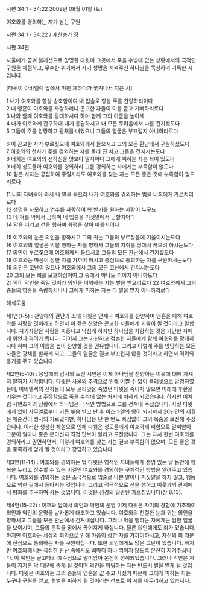 시편 34:1 - 34:22 
2009년 08월 01일 (토)

여호와를 경외하는 자가 받는 구원



시편 34:1 - 34:22 / 새찬송가  장


시편 34편

사울에게 쫓겨 블레셋으로 망명한 다윗이 그곳에서 죽을 수밖에 없는 상황에서의 극적인 구원을 체험하고, 무수한 위기에서 자기 생명을 지켜주신 하나님을 묵상하며 기록한 시입니다.    

[다윗이 아비멜렉 앞에서 미친 체하다가 쫓겨나서 지은 시]  

1 내가 여호와를 항상 송축함이여 내 입술로 항상 주를 찬양하리이다  
2 내 영혼이 여호와를 자랑하리니 곤고한 자들이 이를 듣고 기뻐하리로다  
3 나와 함께 여호와를 광대하시다 하며 함께 그의 이름을 높이세  
4 내가 여호와께 간구하매 내게 응답하시고 내 모든 두려움에서 나를 건지셨도다  
5 그들이 주를 앙망하고 광채를 내었으니 그들의 얼굴은 부끄럽지 아니하리로다  

6 이 곤고한 자가 부르짖으매 여호와께서 들으시고 그의 모든 환난에서 구원하셨도다  
7 여호와의 천사가 주를 경외하는 자를 둘러 진 치고 그들을 건지시는도다  
8 너희는 여호와의 선하심을 맛보아 알지어다 그에게 피하는 자는 복이 있도다  
9 너희 성도들아 여호와를 경외하라 그를 경외하는 자에게는 부족함이 없도다  
10 젊은 사자는 궁핍하여 주릴지라도 여호와를 찾는 자는 모든 좋은 것에 부족함이 없으리로다  

11 너희 자녀들아 와서 내 말을 들으라 내가 여호와를 경외하는 법을 너희에게 가르치리로다  
12 생명을 사모하고 연수를 사랑하여 복 받기를 원하는 사람이 누구뇨  
13 네 혀를 악에서 금하며 네 입술을 거짓말에서 금할지어다  
14 악을 버리고 선을 행하며 화평을 찾아 따를지어다  

15 여호와의 눈은 의인을 향하시고 그의 귀는 그들의 부르짖음에 기울이시는도다  
16 여호와의 얼굴은 악을 행하는 자를 향하사 그들의 자취를 땅에서 끊으려 하시는도다  
17 의인이 부르짖으매 여호와께서 들으시고 그들의 모든 환난에서 건지셨도다  
18 여호와는 마음이 상한 자를 가까이 하시고 충심으로 통회하는 자를 구원하시는도다  
19 의인은 고난이 많으나 여호와께서 그의 모든 고난에서 건지시는도다  
20 그의 모든 뼈를 보호하심이여 그 중에서 하나도 꺾이지 아니하도다  
21 악이 악인을 죽일 것이라 의인을 미워하는 자는 벌을 받으리로다 
22 여호와께서 그의 종들의 영혼을 속량하시나니 그에게 피하는 자는 다 벌을 받지 아니하리로다

해석도움





제1연(1-5) : 찬양에의 결단과 초대 
다윗은 언제나 여호와를 찬양하며 영혼을 다해 여호와를 자랑할 것이라고 하면서 이 같은 찬양은 곤고한 자들에게 기쁨이 될 것이라고 말합니다. 자기자랑은 사람을 짜증나고 낙심케 하지만 하나님을 자랑하는 것은 가난한 자에게 위안과 격려가 됩니다. 이어서 그는 가난하고 겸손한 자들에게 함께 여호와를 광대하시다 하며 그의 이름을 높이 찬양할 것을 권유합니다. 그리고 이렇게 주를 앙망하는 모든 자들은 광채를 발하게 되고, 그들의 얼굴은 결코 부끄럽지 않을 것이라고 하면서 격려와 용기를 주고 있습니다.  

제2연(6-10) : 응답에의 감사와 도전 
시인은 이제 하나님을 찬양하는 이유에 대해 자세히 말하기 시작합니다. 다윗은 사울의 추격으로 인해 어쩔 수 없이 블레셋으로 망명하였는데, 아비멜렉의 신하들이 모두 골리앗을 죽였던 다윗을 죽이지 않으면 미래에 후환을 키우는 것이라고 주장함으로 죽을 수밖에 없는 처지에 처하게 되었습니다. 하지만 이처럼 사면초가의 상황에서 하나님은 극적인 방법으로 그를 건져내 주셨습니다. 사실 다윗에게 있어 사무엘로부터 기름 부음 받고 난 후 이스라엘의 왕이 되기까지 20년간의 세월은 매순간이 생사의 기로였지만, 하나님은 단 한 번도 빠짐없이 그의 목숨을 보전해 주셨습니다. 이러한 생생한 체험으로 인해 다윗은 성도들에게 여호와께 피함으로 말미암아 그분이 얼마나 좋은 분이신지 직접 맛보아 알라고 도전합니다. 그는 다시 한번 여호와를 경외하라고 권면하면서, 이렇게 여호와를 찾는 자는 결코 부족함이 없으며, 모든 좋은 것을 풍족하게 얻게 될 것이라고 장담하고 있습니다. 

제3연(11-14) : 여호와를 경외하는 법
다윗은 영적인 자녀들에게 생명 있는 날 동안에 행복을 누리고 장수할 수 있는 비결인 여호와를 경외하는 구체적인 방법을 알려주고 있습니다. 여호와를 경외하는 것은 소극적으로 입술로 나쁜 말이나 거짓말을 하지 않고, 행동으로 악한 길에서 돌아서는 것입니다. 그리고 적극적으로 선을 행하고 이웃과의 관계에서 평화를 추구하며 사는 것입니다. 이것은 성경의 일관된 가르침입니다(잠 8:13).  

제4연(15-22) : 여호와 앞에서 의인과 악인의 운명
이제 다윗은 자기의 경험에 기초하여 의인과 악인의 운명을 날카롭게 대조하고 있습니다. 여호와의 친절한 눈과 귀는 의인을 향하시고 그들을 모든 환난에서 건져내십니다. 그러나 악을 행하는 자에게는 엄한 얼굴을 보이시며, 그들의 흔적을 땅에서 끊어지게 하십니다. 물론 의인에게도 죄가 있습니다. 하지만 여호와는 세상의 죄악으로 인해 마음이 상한 자를 가까이하시고, 자신의 죄 때문에 진심으로 통회하는 자를 구원하십니다. 또한 의인에게도 많은 고난이 있습니다. 하지만 여호와께서는 극심한 환난 속에서도 뼈마디 하나 꺾이지 않도록 온전히 지켜주십니다. 이 예언은 골고다의 예수님으로 말미암아 온전히 성취되었습니다. 그러나 악인은 저들이 저지른 악 때문에 죽게 될 것이며 의인을 미워하는 자는 반드시 벌을 받게 될 것입니다. 다윗은 여호와는 그의 종들의 영혼을 값 주고 사셨기 때문에 그에게 피하는 자는 누구나 구원을 얻고, 형벌을 피하게 될 것이라는 선포로 이 시를 마무리하고 있습니다.